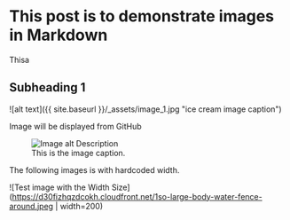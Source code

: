 # This post is to demonstrate images in Markdown

Thisa


## Subheading 1

![alt text]({{ site.baseurl }}/_assets/image_1.jpg "ice cream image caption")

Image will be displayed from GitHub

<figure>
  <img src="https://d30fizhqzdcokh.cloudfront.net/1so-large-body-water-fence-around.jpeg" alt="Image alt Description">
  <figcaption>This is the image caption.</figcaption>
</figure>


The following images is with hardcoded width. 

![Test image with the Width Size](https://d30fizhqzdcokh.cloudfront.net/1so-large-body-water-fence-around.jpeg | width=200)

[image caption]: [https://d30fizhqzdcokh.cloudfront.net/1so-large-body-water-fence-around.jpeg]


